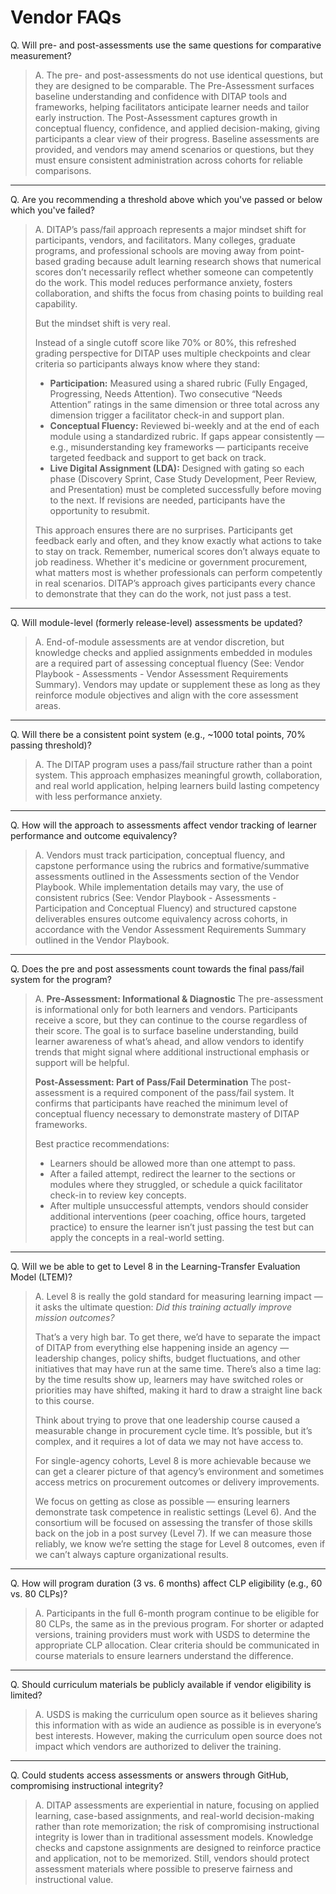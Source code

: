 # Vendor FAQs

Q. Will pre- and post-assessments use the same questions for comparative measurement?

>A. The pre- and post-assessments do not use identical questions, but they are designed to be comparable. The Pre-Assessment surfaces baseline understanding and confidence with DITAP tools and frameworks, helping facilitators anticipate learner needs and tailor early instruction. The Post-Assessment captures growth in conceptual fluency, confidence, and applied decision-making, giving participants a clear view of their progress. Baseline assessments are provided, and vendors may amend scenarios or questions, but they must ensure consistent administration across cohorts for reliable comparisons.

---

Q. Are you recommending a threshold above which you've passed or below which you've failed? 
>A. DITAP’s pass/fail approach represents a major mindset shift for participants, vendors, and facilitators. Many colleges, graduate programs, and professional schools are moving away from point-based grading because adult learning research shows that numerical scores don’t necessarily reflect whether someone can competently do the work. This model reduces performance anxiety, fosters collaboration, and shifts the focus from chasing points to building real capability. 
>
>But the mindset shift is very real.
>
>Instead of a single cutoff score like 70% or 80%, this refreshed grading perspective for DITAP uses multiple checkpoints and clear criteria so participants always know where they stand:
>* **Participation:** Measured using a shared rubric (Fully Engaged, Progressing, Needs Attention). Two consecutive “Needs Attention” ratings in the same dimension or three total across any dimension trigger a facilitator check-in and support plan.
>* **Conceptual Fluency:** Reviewed bi-weekly and at the end of each module using a standardized rubric. If gaps appear consistently — e.g., misunderstanding key frameworks — participants receive targeted feedback and support to get back on track.
>* **Live Digital Assignment (LDA):** Designed with gating so each phase (Discovery Sprint, Case Study Development, Peer Review, and Presentation) must be completed successfully before moving to the next. If revisions are needed, participants have the opportunity to resubmit.
>
>This approach ensures there are no surprises. Participants get feedback early and often, and they know exactly what actions to take to stay on track.
Remember, numerical scores don’t always equate to job readiness. Whether it's medicine or government procurement, what matters most is whether professionals can perform competently in real scenarios. DITAP’s approach gives participants every chance to demonstrate that they can do the work, not just pass a test.

---

Q. Will module-level (formerly release-level) assessments be updated?  
>A. End-of-module assessments are at vendor discretion, but knowledge checks and applied assignments embedded in modules are a required part of assessing conceptual fluency (See: Vendor Playbook \- Assessments \- Vendor Assessment Requirements Summary). Vendors may update or supplement these as long as they reinforce module objectives and align with the core assessment areas.

---

Q. Will there be a consistent point system (e.g., \~1000 total points, 70% passing threshold)? 
>A. The DITAP program uses a pass/fail structure rather than a point system. This approach emphasizes meaningful growth, collaboration, and real world application, helping learners build lasting competency with less performance anxiety.

---

Q. How will the approach to assessments affect vendor tracking of learner performance and outcome equivalency?
>A. Vendors must track participation, conceptual fluency, and capstone performance using the rubrics and formative/summative assessments outlined in the Assessments section of the Vendor Playbook. While implementation details may vary, the use of consistent rubrics (See: Vendor Playbook \- Assessments \- Participation and Conceptual Fluency) and structured capstone deliverables ensures outcome equivalency across cohorts, in accordance with the Vendor Assessment Requirements Summary outlined in the Vendor Playbook.  

---

Q. Does the pre and post assessments count towards the final pass/fail system for the program?
>A. **Pre-Assessment: Informational & Diagnostic**
The pre-assessment is informational only for both learners and vendors. Participants receive a score, but they can continue to the course regardless of their score. The goal is to surface baseline understanding, build learner awareness of what’s ahead, and allow vendors to identify trends that might signal where additional instructional emphasis or support will be helpful.
>
>**Post-Assessment: Part of Pass/Fail Determination**
The post-assessment is a required component of the pass/fail system. It confirms that participants have reached the minimum level of conceptual fluency necessary to demonstrate mastery of DITAP frameworks.
>
>Best practice recommendations:
>* Learners should be allowed more than one attempt to pass.
>* After a failed attempt, redirect the learner to the sections or modules where they struggled, or schedule a quick facilitator check-in to review key concepts.
>* After multiple unsuccessful attempts, vendors should consider additional interventions (peer coaching, office hours, targeted practice) to ensure the learner isn’t just passing the test but can apply the concepts in a real-world setting.

---

Q. Will we be able to get to Level 8 in the Learning-Transfer Evaluation Model (LTEM)?
>A. Level 8 is really the gold standard for measuring learning impact — it asks the ultimate question: _Did this training actually improve mission outcomes?_
>
>That’s a very high bar. To get there, we’d have to separate the impact of DITAP from everything else happening inside an agency — leadership changes, policy shifts, budget fluctuations, and other initiatives that may have run at the same time. There’s also a time lag: by the time results show up, learners may have switched roles or priorities may have shifted, making it hard to draw a straight line back to this course.
>
>Think about trying to prove that one leadership course caused a measurable change in procurement cycle time. It’s possible, but it’s complex, and it requires a lot of data we may not have access to.
>
>For single-agency cohorts, Level 8 is more achievable because we can get a clearer picture of that agency’s environment and sometimes access metrics on procurement outcomes or delivery improvements.
>
>We focus on getting as close as possible — ensuring learners demonstrate task competence in realistic settings (Level 6). And the consortium will be focused on assessing the transfer of those skills back on the job in a post survey (Level 7). If we can measure those reliably, we know we’re setting the stage for Level 8 outcomes, even if we can’t always capture organizational results.

---

Q. How will program duration (3 vs. 6 months) affect CLP eligibility (e.g., 60 vs. 80 CLPs)?
>A. Participants in the full 6-month program continue to be eligible for 80 CLPs, the same as in the previous program. For shorter or adapted versions, training providers must work with USDS to determine the appropriate CLP allocation. Clear criteria should be communicated in course materials to ensure learners understand the difference.

---

Q. Should curriculum materials be publicly available if vendor eligibility is limited? 
>A. USDS is making the curriculum open source as it believes sharing this information with as wide an audience as possible is in everyone’s best interests. However, making the curriculum open source does not impact which vendors are authorized to deliver the training. 

---

Q. Could students access assessments or answers through GitHub, compromising instructional integrity?  
>A. DITAP assessments are experiential in nature, focusing on applied learning, case-based assignments, and real-world decision-making rather than rote memorization; the risk of compromising instructional integrity is lower than in traditional assessment models. Knowledge checks and capstone assignments are designed to reinforce practice and application, not to be memorized. Still, vendors should protect assessment materials where possible to preserve fairness and instructional value.
